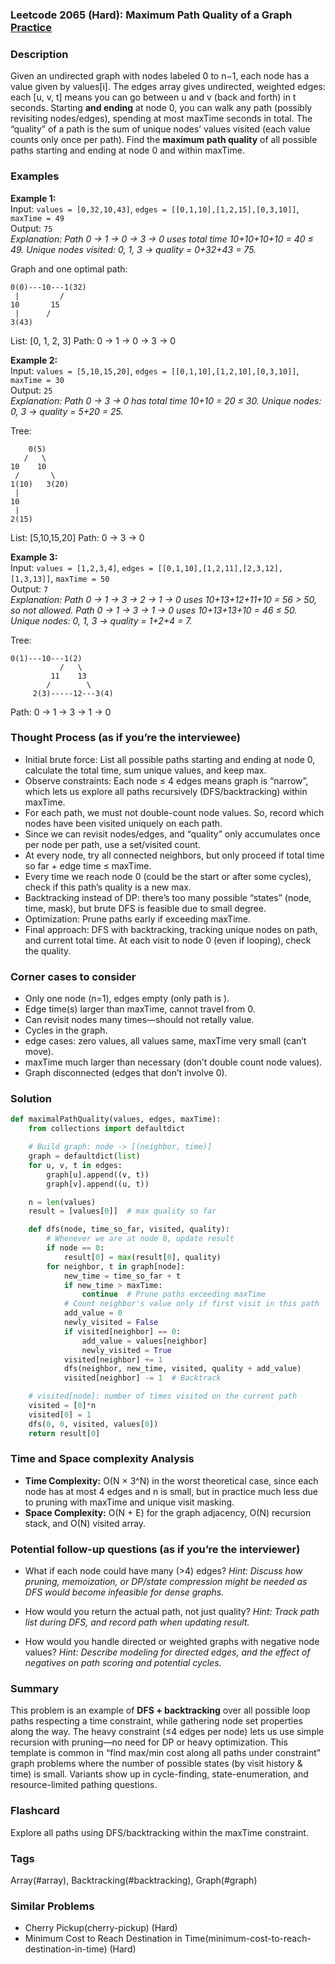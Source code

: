 ### Leetcode 2065 (Hard): Maximum Path Quality of a Graph [Practice](https://leetcode.com/problems/maximum-path-quality-of-a-graph)

### Description  
Given an undirected graph with nodes labeled 0 to n−1, each node has a value given by values[i]. The edges array gives undirected, weighted edges: each [u, v, t] means you can go between u and v (back and forth) in t seconds. Starting **and ending** at node 0, you can walk any path (possibly revisiting nodes/edges), spending at most maxTime seconds in total. The “quality” of a path is the sum of unique nodes’ values visited (each value counts only once per path). Find the **maximum path quality** of all possible paths starting and ending at node 0 and within maxTime.

### Examples  

**Example 1:**  
Input: `values = [0,32,10,43]`, `edges = [[0,1,10],[1,2,15],[0,3,10]]`, `maxTime = 49`  
Output: `75`  
*Explanation: Path 0 → 1 → 0 → 3 → 0 uses total time 10+10+10+10 = 40 ≤ 49. Unique nodes visited: 0, 1, 3 → quality = 0+32+43 = 75.*

Graph and one optimal path:
```
0(0)---10---1(32)
 |         /
10       15
 |      /
3(43)
```
List: [0, 1, 2, 3]
Path: 0 → 1 → 0 → 3 → 0

**Example 2:**  
Input: `values = [5,10,15,20]`, `edges = [[0,1,10],[1,2,10],[0,3,10]]`, `maxTime = 30`  
Output: `25`  
*Explanation: Path 0 → 3 → 0 has total time 10+10 = 20 ≤ 30. Unique nodes: 0, 3 → quality = 5+20 = 25.*

Tree:
```
    0(5)
   /   \
10    10
 /       \
1(10)   3(20)
 |
10
 |
2(15)
```
List: [5,10,15,20]
Path: 0 → 3 → 0

**Example 3:**  
Input: `values = [1,2,3,4]`, `edges = [[0,1,10],[1,2,11],[2,3,12],[1,3,13]]`, `maxTime = 50`  
Output: `7`  
*Explanation: Path 0 → 1 → 3 → 2 → 1 → 0 uses 10+13+12+11+10 = 56 > 50, so not allowed. Path 0 → 1 → 3 → 1 → 0 uses 10+13+13+10 = 46 ≤ 50. Unique nodes: 0, 1, 3 → quality = 1+2+4 = 7.*

Tree:
```
0(1)---10---1(2)
           /   \
         11    13
        /        \
     2(3)-----12---3(4)
```
Path: 0 → 1 → 3 → 1 → 0

### Thought Process (as if you’re the interviewee)  
- Initial brute force: List all possible paths starting and ending at node 0, calculate the total time, sum unique values, and keep max.  
- Observe constraints: Each node ≤ 4 edges means graph is “narrow”, which lets us explore all paths recursively (DFS/backtracking) within maxTime.  
- For each path, we must not double-count node values. So, record which nodes have been visited uniquely on each path.  
- Since we can revisit nodes/edges, and “quality” only accumulates once per node per path, use a set/visited count.  
- At every node, try all connected neighbors, but only proceed if total time so far + edge time ≤ maxTime.  
- Every time we reach node 0 (could be the start or after some cycles), check if this path’s quality is a new max.  
- Backtracking instead of DP: there’s too many possible “states” (node, time, mask), but brute DFS is feasible due to small degree.
- Optimization: Prune paths early if exceeding maxTime.  
- Final approach: DFS with backtracking, tracking unique nodes on path, and current total time. At each visit to node 0 (even if looping), check the quality.

### Corner cases to consider  
- Only one node (n=1), edges empty (only path is ).
- Edge time(s) larger than maxTime, cannot travel from 0.
- Can revisit nodes many times—should not retally value.
- Cycles in the graph.
- edge cases: zero values, all values same, maxTime very small (can’t move).
- maxTime much larger than necessary (don’t double count node values).
- Graph disconnected (edges that don’t involve 0).

### Solution

```python
def maximalPathQuality(values, edges, maxTime):
    from collections import defaultdict

    # Build graph: node -> [(neighbor, time)]
    graph = defaultdict(list)
    for u, v, t in edges:
        graph[u].append((v, t))
        graph[v].append((u, t))

    n = len(values)
    result = [values[0]]  # max quality so far

    def dfs(node, time_so_far, visited, quality):
        # Whenever we are at node 0, update result
        if node == 0:
            result[0] = max(result[0], quality)
        for neighbor, t in graph[node]:
            new_time = time_so_far + t
            if new_time > maxTime:
                continue  # Prune paths exceeding maxTime
            # Count neighbor's value only if first visit in this path
            add_value = 0
            newly_visited = False
            if visited[neighbor] == 0:
                add_value = values[neighbor]
                newly_visited = True
            visited[neighbor] += 1
            dfs(neighbor, new_time, visited, quality + add_value)
            visited[neighbor] -= 1  # Backtrack

    # visited[node]: number of times visited on the current path
    visited = [0]*n
    visited[0] = 1
    dfs(0, 0, visited, values[0])
    return result[0]
```

### Time and Space complexity Analysis  

- **Time Complexity:** O(N × 3^N) in the worst theoretical case, since each node has at most 4 edges and n is small, but in practice much less due to pruning with maxTime and unique visit masking.
- **Space Complexity:** O(N + E) for the graph adjacency, O(N) recursion stack, and O(N) visited array.

### Potential follow-up questions (as if you’re the interviewer)  

- What if each node could have many (>4) edges?
  *Hint: Discuss how pruning, memoization, or DP/state compression might be needed as DFS would become infeasible for dense graphs.*

- How would you return the actual path, not just quality?
  *Hint: Track path list during DFS, and record path when updating result.*

- How would you handle directed or weighted graphs with negative node values?
  *Hint: Describe modeling for directed edges, and the effect of negatives on path scoring and potential cycles.*

### Summary
This problem is an example of **DFS + backtracking** over all possible loop paths respecting a time constraint, while gathering node set properties along the way. The heavy constraint (≤4 edges per node) lets us use simple recursion with pruning—no need for DP or heavy optimization. This template is common in “find max/min cost along all paths under constraint” graph problems where the number of possible states (by visit history & time) is small. Variants show up in cycle-finding, state-enumeration, and resource-limited pathing questions.


### Flashcard
Explore all paths using DFS/backtracking within the maxTime constraint.

### Tags
Array(#array), Backtracking(#backtracking), Graph(#graph)

### Similar Problems
- Cherry Pickup(cherry-pickup) (Hard)
- Minimum Cost to Reach Destination in Time(minimum-cost-to-reach-destination-in-time) (Hard)